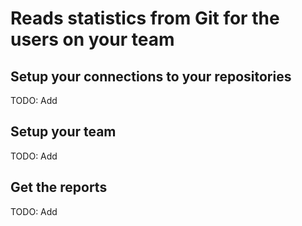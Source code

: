 # Reads statistics from Git for the users on your team

## Setup your connections to your repositories

TODO: Add

## Setup your team

TODO: Add

## Get the reports

TODO: Add